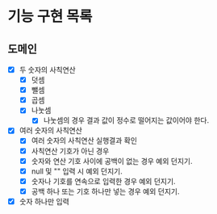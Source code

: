 # 기능 구현 목록

## 도메인
- [x] 두 숫자의 사칙연산
  - [x] 덧셈
  - [x] 뺄셈
  - [x] 곱셈
  - [x] 나눗셈
    - [x] 나눗셈의 경우 결과 값이 정수로 떨어지는 값이어야 한다.
- [x] 여러 숫자의 사칙연산
  - [x] 여러 숫자의 사칙연산 실행결과 확인
  - [x] 사칙연산 기호가 아닌 경우
  - [x] 숫자와 연산 기호 사이에 공백이 없는 경우 예외 던지기.
  - [x] null 및 "" 입력 시 예외 던지기.
  - [x] 숫자나 기호를 연속으로 입력한 경우 예외 던지기.
  - [x] 공백 하나 또는 기호 하나만 넣는 경우 예외 던지기.
- [x] 숫자 하나만 입력